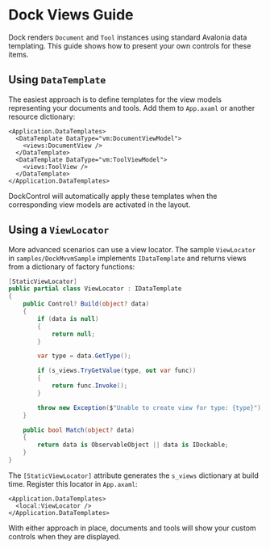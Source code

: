 # Dock Views Guide

Dock renders `Document` and `Tool` instances using standard Avalonia data templating. This guide shows how to present your own controls for these items.

## Using `DataTemplate`

The easiest approach is to define templates for the view models representing your documents and tools. Add them to `App.axaml` or another resource dictionary:

```xaml
<Application.DataTemplates>
  <DataTemplate DataType="vm:DocumentViewModel">
    <views:DocumentView />
  </DataTemplate>
  <DataTemplate DataType="vm:ToolViewModel">
    <views:ToolView />
  </DataTemplate>
</Application.DataTemplates>
```

DockControl will automatically apply these templates when the corresponding view models are activated in the layout.

## Using a `ViewLocator`

More advanced scenarios can use a view locator. The sample `ViewLocator` in `samples/DockMvvmSample` implements `IDataTemplate` and returns views from a dictionary of factory functions:

```csharp
[StaticViewLocator]
public partial class ViewLocator : IDataTemplate
{
    public Control? Build(object? data)
    {
        if (data is null)
        {
            return null;
        }

        var type = data.GetType();

        if (s_views.TryGetValue(type, out var func))
        {
            return func.Invoke();
        }

        throw new Exception($"Unable to create view for type: {type}");
    }

    public bool Match(object? data)
    {
        return data is ObservableObject || data is IDockable;
    }
}
```

The `[StaticViewLocator]` attribute generates the `s_views` dictionary at build time. Register this locator in `App.axaml`:

```xaml
<Application.DataTemplates>
  <local:ViewLocator />
</Application.DataTemplates>
```

With either approach in place, documents and tools will show your custom controls when they are displayed.

